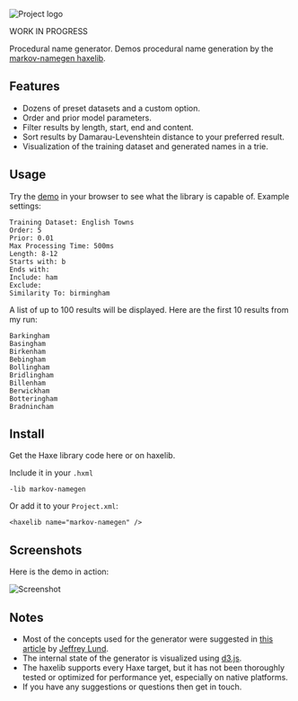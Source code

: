 ![Project logo](https://github.com/Tw1ddle/MarkovNameGenerator/blob/master/screenshots/markovnamegen_logo.png?raw=true "Project logo")

WORK IN PROGRESS

Procedural name generator. Demos procedural name generation by the [markov-namegen haxelib](http://lib.haxe.org/p/markov-namegen).

## Features ##
* Dozens of preset datasets and a custom option.
* Order and prior model parameters.
* Filter results by length, start, end and content.
* Sort results by Damarau-Levenshtein distance to your preferred result.
* Visualization of the training dataset and generated names in a trie.

## Usage ##

Try the [demo](http://www.samcodes.co.uk/web/markov-name-generator/) in your browser to see what the library is capable of. Example settings:

```
Training Dataset: English Towns
Order: 5
Prior: 0.01
Max Processing Time: 500ms
Length: 8-12
Starts with: b
Ends with:
Include: ham
Exclude:
Similarity To: birmingham
```

A list of up to 100 results will be displayed. Here are the first 10 results from my run:
```
Barkingham
Basingham
Birkenham
Bebingham
Bollingham
Bridlingham
Billenham
Berwickham
Botteringham
Bradnincham
```

## Install ##

Get the Haxe library code here or on haxelib. 

Include it in your ```.hxml```
```
-lib markov-namegen
```

Or add it to your ```Project.xml```:
```
<haxelib name="markov-namegen" />
```

## Screenshots ##
Here is the demo in action:

![Screenshot](https://github.com/Tw1ddle/MarkovNameGenerator/blob/master/screenshots/screenshot1.png?raw=true "Screenshot 1")

## Notes ##
* Most of the concepts used for the generator were suggested in [this article](http://www.roguebasin.com/index.php?title=Names_from_a_high_order_Markov_Process_and_a_simplified_Katz_back-off_scheme) by [Jeffrey Lund](https://github.com/jlund3).
* The internal state of the generator is visualized using [d3.js](http://d3js.org/).
* The haxelib supports every Haxe target, but it has not been thoroughly tested or optimized for performance yet, especially on native platforms.
* If you have any suggestions or questions then get in touch.